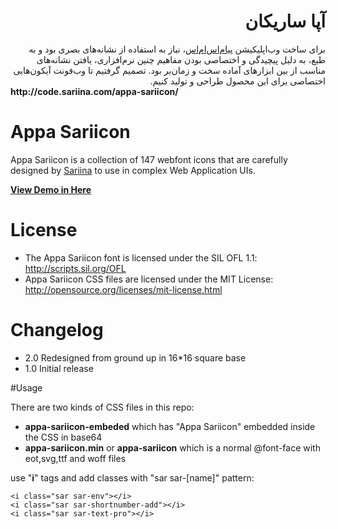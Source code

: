 <div lang="fa" dir="rtl">
<h1>آپا ساریکان</h1>
برای ساخت وب‌اپلیکیشن <a href="http://payamsms.com">پیام‌اس‌ام‌اس</a>، نیاز به استفاده از نشانه‌های بصری بود و به طبع، به دلیل پیچیدگی و اختصاصی بودن مفاهیم چنین نرم‌افزاری، یافتن نشانه‌های مناسب از بین ابزارهای آماده سخت و زمان‌بر بود.
تصمیم گرفتیم تا وب‌فونت آیکون‌هایی اختصاصی برای این محصول طراحی و تولید کنیم.
</div>
<strong dir="ltr">http://code.sariina.com/appa-sariicon/</strong>

# Appa Sariicon
Appa Sariicon is a collection of 147 webfont icons that are carefully designed by [Sariina](http://sariina.com) to use in complex Web Application UIs.

[**View Demo in Here**](http://code.sariina.com/appa-sariicon)

# License
- The Appa Sariicon font is licensed under the SIL OFL 1.1:
http://scripts.sil.org/OFL
- Appa Sariicon CSS files are licensed under the MIT License:
http://opensource.org/licenses/mit-license.html

# Changelog
- 2.0 Redesigned from ground up in 16*16 square base
- 1.0 Initial release

#Usage

There are two kinds of CSS files in this repo:
- **appa-sariicon-embeded** which has "Appa Sariicon" embedded inside the CSS in base64
- **appa-sariicon.min** or **appa-sariicon** which is a normal @font-face with eot,svg,ttf and woff files

use "**i**" tags and add classes with "sar sar-[name]" pattern:

	<i class="sar sar-env"></i>
	<i class="sar sar-shortnumber-add"></i>
	<i class="sar sar-text-pro"></i>
